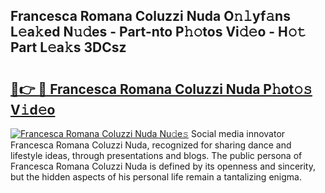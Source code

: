 ## Francesca Romana Coluzzi Nuda O𝚗𝚕yf𝚊ns L𝚎a𝚔ed N𝚞𝚍es - Part-nto P𝚑𝚘tos Vi𝚍𝚎o - H𝚘𝚝 Part L𝚎a𝚔s 3DCsz

# <h2><a href="http://kfbtjh.oniu.top/?m=Francesca+Romana+Coluzzi+Nuda">🔗👉 🔴 Francesca Romana Coluzzi Nuda P𝚑ot𝚘𝚜 V𝚒d𝚎o</a></h2>

[![Francesca Romana Coluzzi Nuda Nu𝚍e𝚜](https://i.imgur.com/0qMVB7G.gif)](http://kfbtjh.oniu.top/?m=Francesca+Romana+Coluzzi+Nuda)
Social media innovator Francesca Romana Coluzzi Nuda, recognized for sharing dance and lifestyle ideas, through presentations and blogs. The public persona of Francesca Romana Coluzzi Nuda is defined by its openness and sincerity, but the hidden aspects of his personal life remain a tantalizing enigma.  
